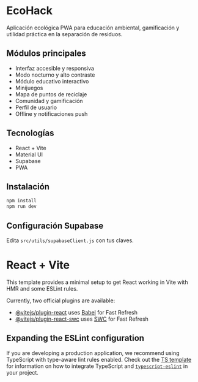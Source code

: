 # EcoHack

Aplicación ecológica PWA para educación ambiental, gamificación y utilidad práctica en la separación de residuos.

## Módulos principales
- Interfaz accesible y responsiva
- Modo nocturno y alto contraste
- Módulo educativo interactivo
- Minijuegos
- Mapa de puntos de reciclaje
- Comunidad y gamificación
- Perfil de usuario
- Offline y notificaciones push

## Tecnologías
- React + Vite
- Material UI
- Supabase
- PWA

## Instalación
```bash
npm install
npm run dev
```

## Configuración Supabase
Edita `src/utils/supabaseClient.js` con tus claves.

# React + Vite

This template provides a minimal setup to get React working in Vite with HMR and some ESLint rules.

Currently, two official plugins are available:

- [@vitejs/plugin-react](https://github.com/vitejs/vite-plugin-react/blob/main/packages/plugin-react) uses [Babel](https://babeljs.io/) for Fast Refresh
- [@vitejs/plugin-react-swc](https://github.com/vitejs/vite-plugin-react/blob/main/packages/plugin-react-swc) uses [SWC](https://swc.rs/) for Fast Refresh

## Expanding the ESLint configuration

If you are developing a production application, we recommend using TypeScript with type-aware lint rules enabled. Check out the [TS template](https://github.com/vitejs/vite/tree/main/packages/create-vite/template-react-ts) for information on how to integrate TypeScript and [`typescript-eslint`](https://typescript-eslint.io) in your project.
